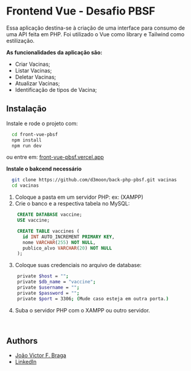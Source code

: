 # Frontend Vue - Desafio PBSF

Essa aplicação destina-se à criação de uma interface para consumo de uma API feita em PHP.
Foi utilizado o Vue como library e Tailwind como estilização.

**As funcionalidades da aplicação são:**

- Criar Vacinas;
- Listar Vacinas;
- Deletar Vacinas;
- Atualizar Vacinas;
- Identificação de tipos de Vacina;

## Instalação


Instale e rode o projeto com:

```bash
  cd front-vue-pbsf
  npm install
  npm run dev
```

ou entre em: [front-vue-pbsf.vercel.app](https://front-vue-pbsf.vercel.app)

**Instale o bakcend necessário**
```bash
  git clone https://github.com/d3moon/back-php-pbsf.git vacinas
  cd vacinas
```
1. Coloque a pasta em um servidor PHP: ex: (XAMPP)
2. Crie o banco e a respectiva tabela no MySQL:
```sql
    CREATE DATABASE vaccine;
    USE vaccine;

    CREATE TABLE vaccines (
      id INT AUTO_INCREMENT PRIMARY KEY,
      nome VARCHAR(255) NOT NULL,
      publico_alvo VARCHAR(20) NOT NULL
    );

```

3. Coloque suas credenciais no arquivo de database:
```bash
    private $host = "";
    private $db_name = "vaccine";
    private $username = "";
    private $password = "";
    private $port = 3306; (Mude caso esteja em outra porta.)
```
4. Suba o servidor PHP com o XAMPP ou outro servidor.

</br>


## Authors

- [João Victor F. Braga](https://www.github.com/d3moon)
- [LinkedIn](https://www.linkedin.com/in/d3moon)
